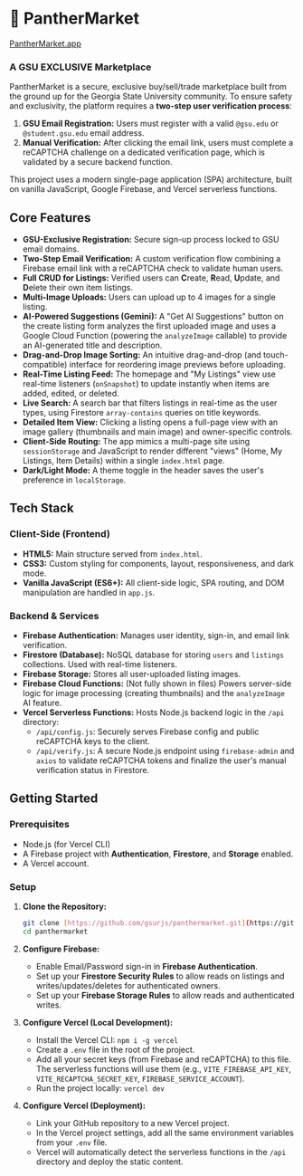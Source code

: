 # 🐾 PantherMarket

[PantherMarket.app](https://www.panthermarket.app/)

### A GSU EXCLUSIVE Marketplace

PantherMarket is a secure, exclusive buy/sell/trade marketplace built from the ground up for the Georgia State University community. To ensure safety and exclusivity, the platform requires a **two-step user verification process**:
1.  **GSU Email Registration:** Users must register with a valid `@gsu.edu` or `@student.gsu.edu` email address.
2.  **Manual Verification:** After clicking the email link, users must complete a reCAPTCHA challenge on a dedicated verification page, which is validated by a secure backend function.

This project uses a modern single-page application (SPA) architecture, built on vanilla JavaScript, Google Firebase, and Vercel serverless functions.



## Core Features

* **GSU-Exclusive Registration:** Secure sign-up process locked to GSU email domains.
* **Two-Step Email Verification:** A custom verification flow combining a Firebase email link with a reCAPTCHA check to validate human users.
* **Full CRUD for Listings:** Verified users can **C**reate, **R**ead, **U**pdate, and **D**elete their own item listings.
* **Multi-Image Uploads:** Users can upload up to 4 images for a single listing.
* **AI-Powered Suggestions (Gemini):** A "Get AI Suggestions" button on the create listing form analyzes the first uploaded image and uses a Google Cloud Function (powering the `analyzeImage` callable) to provide an AI-generated title and description.
* **Drag-and-Drop Image Sorting:** An intuitive drag-and-drop (and touch-compatible) interface for reordering image previews before uploading.
* **Real-Time Listing Feed:** The homepage and "My Listings" view use real-time listeners (`onSnapshot`) to update instantly when items are added, edited, or deleted.
* **Live Search:** A search bar that filters listings in real-time as the user types, using Firestore `array-contains` queries on title keywords.
* **Detailed Item View:** Clicking a listing opens a full-page view with an image gallery (thumbnails and main image) and owner-specific controls.
* **Client-Side Routing:** The app mimics a multi-page site using `sessionStorage` and JavaScript to render different "views" (Home, My Listings, Item Details) within a single `index.html` page.
* **Dark/Light Mode:** A theme toggle in the header saves the user's preference in `localStorage`.

## Tech Stack

### Client-Side (Frontend)
* **HTML5:** Main structure served from `index.html`.
* **CSS3:** Custom styling for components, layout, responsiveness, and dark mode.
* **Vanilla JavaScript (ES6+):** All client-side logic, SPA routing, and DOM manipulation are handled in `app.js`.

### Backend & Services
* **Firebase Authentication:** Manages user identity, sign-in, and email link verification.
* **Firestore (Database):** NoSQL database for storing `users` and `listings` collections. Used with real-time listeners.
* **Firebase Storage:** Stores all user-uploaded listing images.
* **Firebase Cloud Functions:** (Not fully shown in files) Powers server-side logic for image processing (creating thumbnails) and the `analyzeImage` AI feature.
* **Vercel Serverless Functions:** Hosts Node.js backend logic in the `/api` directory:
    * `/api/config.js`: Securely serves Firebase config and public reCAPTCHA keys to the client.
    * `/api/verify.js`: A secure Node.js endpoint using `firebase-admin` and `axios` to validate reCAPTCHA tokens and finalize the user's manual verification status in Firestore.

## Getting Started

### Prerequisites
* Node.js (for Vercel CLI)
* A Firebase project with **Authentication**, **Firestore**, and **Storage** enabled.
* A Vercel account.

### Setup

1.  **Clone the Repository:**
    ```bash
    git clone [https://github.com/gsurjs/panthermarket.git](https://github.com/gsurjs/panthermarket.git)
    cd panthermarket
    ```

2.  **Configure Firebase:**
    * Enable Email/Password sign-in in **Firebase Authentication**.
    * Set up your **Firestore Security Rules** to allow reads on listings and writes/updates/deletes for authenticated owners.
    * Set up your **Firebase Storage Rules** to allow reads and authenticated writes.

3.  **Configure Vercel (Local Development):**
    * Install the Vercel CLI: `npm i -g vercel`
    * Create a `.env` file in the root of the project.
    * Add all your secret keys (from Firebase and reCAPTCHA) to this file. The serverless functions will use them (e.g., `VITE_FIREBASE_API_KEY`, `VITE_RECAPTCHA_SECRET_KEY`, `FIREBASE_SERVICE_ACCOUNT`).
    * Run the project locally: `vercel dev`

4.  **Configure Vercel (Deployment):**
    * Link your GitHub repository to a new Vercel project.
    * In the Vercel project settings, add all the same environment variables from your `.env` file.
    * Vercel will automatically detect the serverless functions in the `/api` directory and deploy the static content.